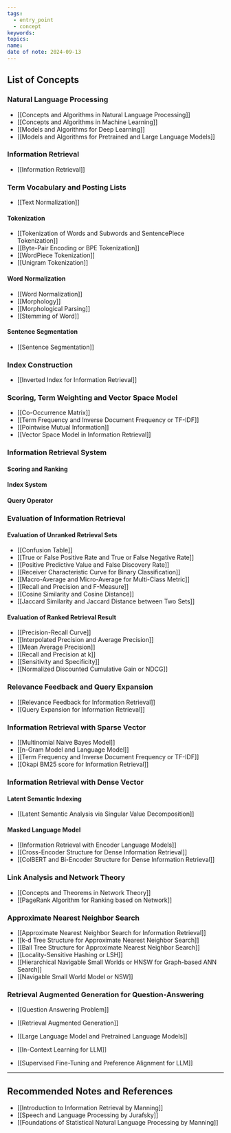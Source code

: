 ```yaml
---
tags:
  - entry_point
  - concept
keywords: 
topics: 
name: 
date of note: 2024-09-13
---
```


## List of Concepts

### Natural Language Processing

- [[Concepts and Algorithms in Natural Language Processing]]
- [[Concepts and Algorithms in Machine Learning]]
- [[Models and Algorithms for Deep Learning]]
- [[Models and Algorithms for Pretrained and Large Language Models]]


### Information Retrieval

- [[Information Retrieval]]

### Term Vocabulary and Posting Lists

- [[Text Normalization]]

#### Tokenization

- [[Tokenization of Words and Subwords and SentencePiece Tokenization]]
- [[Byte-Pair Encoding or BPE Tokenization]]
- [[WordPiece Tokenization]]
- [[Unigram Tokenization]]

#### Word Normalization

- [[Word Normalization]]
- [[Morphology]]
- [[Morphological Parsing]]
- [[Stemming of Word]]

#### Sentence Segmentation

- [[Sentence Segmentation]]


### Index Construction

- [[Inverted Index for Information Retrieval]]


### Scoring, Term Weighting and Vector Space Model

- [[Co-Occurrence Matrix]]
- [[Term Frequency and Inverse Document Frequency or TF-IDF]]
- [[Pointwise Mutual Information]]
- [[Vector Space Model in Information Retrieval]]

### Information Retrieval System

#### Scoring and Ranking


#### Index System


#### Query Operator





### Evaluation of Information Retrieval

#### Evaluation of Unranked Retrieval Sets

- [[Confusion Table]]
- [[True or False Positive Rate and True or False Negative Rate]]
- [[Positive Predictive Value and False Discovery Rate]]
- [[Receiver Characteristic Curve for Binary Classification]]
- [[Macro-Average and Micro-Average for Multi-Class Metric]]
- [[Recall and Precision and F-Measure]]
- [[Cosine Similarity and Cosine Distance]]
- [[Jaccard Similarity and Jaccard Distance between Two Sets]]

#### Evaluation of Ranked Retrieval Result

- [[Precision-Recall Curve]]
- [[Interpolated Precision and Average Precision]]
- [[Mean Average Precision]]
- [[Recall and Precision at k]]
- [[Sensitivity and Specificity]]
- [[Normalized Discounted Cumulative Gain or NDCG]]


### Relevance Feedback and Query Expansion

- [[Relevance Feedback for Information Retrieval]]
- [[Query Expansion for Information Retrieval]]


### Information Retrieval with Sparse Vector

- [[Multinomial Naive Bayes Model]]
- [[n-Gram Model and Language Model]]
- [[Term Frequency and Inverse Document Frequency or TF-IDF]]
- [[Okapi BM25 score for Information Retrieval]]


### Information Retrieval with Dense Vector

#### Latent Semantic Indexing

- [[Latent Semantic Analysis via Singular Value Decomposition]]

#### Masked Language Model

- [[Information Retrieval with Encoder Language Models]]
- [[Cross-Encoder Structure for Dense Information Retrieval]]
- [[ColBERT and Bi-Encoder Structure for Dense Information Retrieval]]


### Link Analysis and Network Theory

- [[Concepts and Theorems in Network Theory]]
- [[PageRank Algorithm for Ranking based on Network]]


### Approximate Nearest Neighbor Search

- [[Approximate Nearest Neighbor Search for Information Retrieval]]
- [[k-d Tree Structure for Approximate Nearest Neighbor Search]]
- [[Ball Tree Structure for Approximate Nearest Neighbor Search]]
- [[Locality-Sensitive Hashing or LSH]]
- [[Hierarchical Navigable Small Worlds or HNSW for Graph-based ANN Search]]
- [[Navigable Small World Model or NSW]]

### Retrieval Augmented Generation for Question-Answering

- [[Question Answering Problem]]
- [[Retrieval Augmented Generation]]

- [[Large Language Model and Pretrained Language Models]]
- [[In-Context Learning for LLM]]
- [[Supervised Fine-Tuning and Preference Alignment for LLM]]







-----------
##  Recommended Notes and References


- [[Introduction to Information Retrieval by Manning]]
- [[Speech and Language Processing by Jurafsky]]
- [[Foundations of Statistical Natural Language Processing by Manning]]